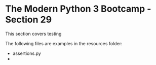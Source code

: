 # The Modern Python 3 Bootcamp - Section 29
This section covers testing

The following files are examples in the resources folder:

- assertions.py
- 